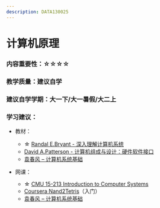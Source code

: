 ```yaml
---
description: DATA130025
---
```


# 计算机原理

### 内容重要性：☆☆☆☆

### 教学质量：建议自学

### 建议自学学期：大一下/大一暑假/大二上

### 学习建议：

* 教材：
  * ☆ [Randal E.Bryant - 深入理解计算机系统](https://book.douban.com/subject/26912767/)
  * [David A.Patterson - 计算机组成与设计：硬件软件接口](https://book.douban.com/subject/30443432/)
  * [袁春风 – 计算机系统基础](https://book.douban.com/subject/30295940/)
*   网课：

    * ☆ [CMU 15-213 Introduction to Computer Systems](https://csdiy.wiki/%E4%BD%93%E7%B3%BB%E7%BB%93%E6%9E%84/CSAPP/)
    * [Coursera Nand2Tetris](https://csdiy.wiki/%E4%BD%93%E7%B3%BB%E7%BB%93%E6%9E%84/N2T/)（入门）
    * [袁春风 – 计算机系统基础](https://www.bilibili.com/video/BV19J411T7rq)

